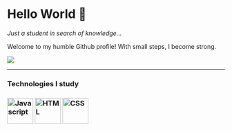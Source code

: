 <div>
<h1>Hello World 👋</h1>

<i>Just a student in search of knowledge...</i>

Welcome to my humble Github profile! With small steps, I become strong.

<a href="https://github.com/zsGuil">
  <img src="https://github-readme-stats.vercel.app/api?username=zsGuil&show_icons=true&theme=dark" /><br>
</a>

<hr>

<div>
  <h3>Technologies I study<h3>
  
  <img align="center" alt="Javascript" width="60" height="60" src="https://media.discordapp.net/attachments/826844594464489494/856230935606722560/javascript-original.png" style="max-width:100%;">
  <img align="center" alt="HTML" width="60" height="60" src="https://media.discordapp.net/attachments/826844594464489494/856231028980580432/html5-original-wordmark.png" style="max-width:100%;">
  <img align="center" alt="CSS" width="60" height="60" src="https://media.discordapp.net/attachments/826844594464489494/856231006775803934/css3-original-wordmark.png" style="max-width:100%;">
   
</div>
